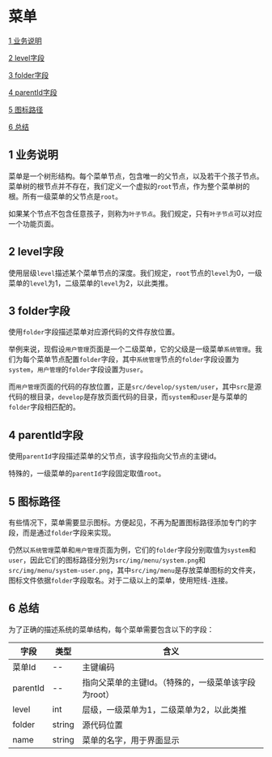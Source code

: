 # 菜单
[1  业务说明](#user-content-1--业务说明)

[2  level字段](#user-content-2--level字段)

[3  folder字段](#user-content-3--folder字段)

[4  parentId字段](#user-content-4--parentId字段)

[5  图标路径](#user-content-5--图标路径)

[6  总结](#user-content-6--总结)

##  1  业务说明

菜单是一个树形结构。每个菜单节点，包含唯一的父节点，以及若干个孩子节点。菜单树的根节点并不存在，我们定义一个虚拟的`root`节点，作为整个菜单树的根。所有一级菜单的父节点是`root`。

如果某个节点不包含任意孩子，则称为`叶子节点`。我们规定，只有`叶子节点`可以对应一个功能页面。



##  2  level字段

使用层级`level`描述某个菜单节点的深度。我们规定，`root`节点的`level`为0，一级菜单的`level`为1，二级菜单的`level`为2，以此类推。



##  3  folder字段

使用`folder`字段描述菜单对应源代码的文件存放位置。

举例来说，现假设`用户管理`页面是一个二级菜单，它的父级是一级菜单`系统管理`。我们为每个菜单节点配置`folder`字段，其中`系统管理`节点的`folder`字段设置为`system`，`用户管理`的`folder`字段设置为`user`。

而`用户管理`页面的代码的存放位置，正是`src/develop/system/user`，其中`src`是源代码的根目录，`develop`是存放页面代码的目录，而`system`和`user`是与菜单的`folder`字段相匹配的。



##  4  parentId字段

使用`parentId`字段描述菜单的父节点，该字段指向父节点的主键id。

特殊的，一级菜单的`parentId`字段固定取值`root`。



##  5  图标路径

有些情况下，菜单需要显示图标。方便起见，不再为配置图标路径添加专门的字段，而是通过`folder`字段来实现。

仍然以`系统管理`菜单和`用户管理`页面为例，它们的`folder`字段分别取值为`system`和`user`，因此它们的图标路径分别为`src/img/menu/system.png`和`src/img/menu/system-user.png`，其中`src/img/menu`是存放菜单图标的文件夹，图标文件依据`folder`字段取名。对于二级以上的菜单，使用短线`-`连接。



##  6  总结

为了正确的描述系统的菜单结构，每个菜单需要包含以下的字段：

| 字段       | 类型     | 含义                            |
| -------- | ------ | ----------------------------- |
| 菜单Id     | --     | 主键编码                          |
| parentId | --     | 指向父菜单的主键Id。（特殊的，一级菜单该字段为root） |
| level    | int    | 层级，一级菜单为1，二级菜单为2，以此类推         |
| folder   | string | 源代码位置                         |
| name     | string | 菜单的名字，用于界面显示                  |

